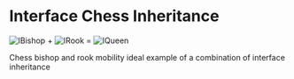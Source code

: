 # Interface Chess Inheritance



![IBishop](https://encrypted-tbn3.gstatic.com/images?q=tbn:ANd9GcT-8kQpkbN4UxlHwVUw7GzYlNOI2QYTxf82Ij_fWSD-qq1ofs69) +
![IRook](https://encrypted-tbn3.gstatic.com/images?q=tbn:ANd9GcRlqj5kdHhS85kHMOBcJQfbsVCHCf26g5qLlvJPEhF8J6E7eXAb) =
![IQueen](https://encrypted-tbn2.gstatic.com/images?q=tbn:ANd9GcTgnwszCgX3Crsd6d6ve1IjExwOvnn4KEZP8DCVuL1HkLEVHPby)

Chess bishop and rook mobility ideal example of a combination of interface inheritance
